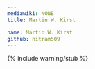 ```yaml
---
mediawiki: NONE
title: Martin W. Kirst

name: Martin W. Kirst
github: nitram509
---
```


{% include warning/stub %}
